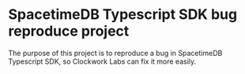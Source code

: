 # SpacetimeDB Typescript SDK bug reproduce project

The purpose of this project is to reproduce a bug in SpacetimeDB Typescript SDK, so Clockwork Labs can fix it more easily.
